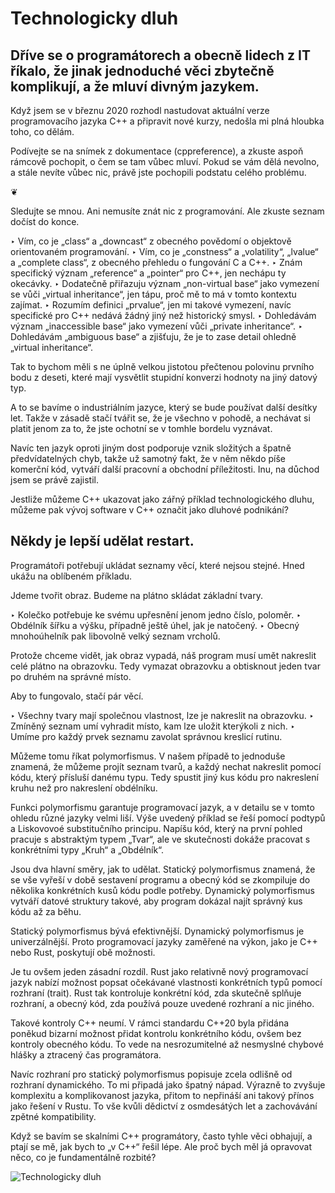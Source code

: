 # Technologicky dluh
## Dříve se o programátorech a obecně lidech z IT říkalo, že jinak jednoduché věci zbytečně komplikují, a že mluví divným jazykem.

Když jsem se v březnu 2020 rozhodl nastudovat aktuální verze programovacího jazyka C++ a připravit nové kurzy, nedošla mi plná hloubka toho, co dělám.

Podívejte se na snímek z dokumentace (cppreference), a zkuste aspoň rámcově pochopit, o čem se tam vůbec mluví. Pokud se vám dělá nevolno, a stále nevíte vůbec nic, právě jste pochopili podstatu celého problému.

❦

Sledujte se mnou. Ani nemusíte znát nic z programování. Ale zkuste seznam dočíst do konce.

‣ Vím, co je „class“ a „downcast“ z obecného povědomí o objektově orientovaném programování.
‣ Vím, co je „constness“ a „volatility“, „lvalue“ a „complete class“, z obecného přehledu o fungování C a C++.
‣ Znám specifický význam „reference“ a „pointer“ pro C++, jen nechápu ty okecávky.
‣ Dodatečně přiřazuju význam „non-virtual base“ jako vymezení se vůči „virtual inheritance“, jen tápu, proč mě to má v tomto kontextu zajímat.
‣ Rozumím definici „prvalue“, jen mi takové vymezení, navíc specifické pro C++ nedává žádný jiný než historický smysl.
‣ Dohledávám význam „inaccessible base“ jako vymezení vůči „private inheritance“.
‣ Dohledávám „ambiguous base“ a zjišťuju, že je to zase detail ohledně „virtual inheritance“.

Tak to bychom měli s ne úplně velkou jistotou přečtenou polovinu prvního bodu z deseti, které mají vysvětlit stupidní konverzi hodnoty na jiný datový typ.

A to se bavíme o industriálním jazyce, který se bude používat další desítky let. Takže v zásadě stačí tvářit se, že je všechno v pohodě, a nechávat si platit jenom za to, že jste ochotní se v tomhle bordelu vyznávat.

Navíc ten jazyk oproti jiným dost podporuje vznik složitých a špatně předvídatelných chyb, takže už samotný fakt, že v něm někdo píše komerční kód, vytváří další pracovní a obchodní příležitosti. Inu, na důchod jsem se právě zajistil.

Jestliže můžeme C++ ukazovat jako zářný příklad technologického dluhu, můžeme pak vývoj software v C++ označit jako dluhové podnikání? 

## Někdy je lepší udělat restart.

Programátoři potřebují ukládat seznamy věcí, které nejsou stejné. Hned ukážu na oblíbeném příkladu.

Jdeme tvořit obraz. Budeme na plátno skládat základní tvary.

 ‣ Kolečko potřebuje ke svému upřesnění jenom jedno číslo, poloměr.
 ‣ Obdélník šířku a výšku, případně ještě úhel, jak je natočený.
 ‣ Obecný mnohoúhelník pak libovolně velký seznam vrcholů.

Protože chceme vidět, jak obraz vypadá, náš program musí umět nakreslit celé plátno na obrazovku. Tedy vymazat obrazovku a obtisknout jeden tvar po druhém na správné místo.

Aby to fungovalo, stačí pár věcí.

 ‣ Všechny tvary mají společnou vlastnost, lze je nakreslit na obrazovku.
 ‣ Zmíněný seznam umí vyhradit místo, kam lze uložit kterýkoli z nich.
 ‣ Umíme pro každý prvek seznamu zavolat správnou kreslicí rutinu.

Můžeme tomu říkat polymorfismus. V našem případě to jednoduše znamená, že můžeme projít seznam tvarů, a každý nechat nakreslit pomocí kódu, který přísluší danému typu. Tedy spustit jiný kus kódu pro nakreslení kruhu než pro nakreslení obdélníku.

Funkci polymorfismu garantuje programovací jazyk, a v detailu se v tomto ohledu různé jazyky velmi liší. Výše uvedený příklad se řeší pomocí podtypů a Liskovovoé substitučního principu. Napíšu kód, který na první pohled pracuje s abstraktým typem „Tvar“, ale ve skutečnosti dokáže pracovat s konkrétními typy „Kruh“ a „Obdélník“.

Jsou dva hlavní směry, jak to udělat. Statický polymorfismus znamená, že se vše vyřeší v době sestavení programu a obecný kód se zkompiluje do několika konkrétních kusů kódu podle potřeby. Dynamický polymorfismus vytváří datové struktury takové, aby program dokázal najít správný kus kódu až za běhu.

Statický polymorfismus bývá efektivnější. Dynamický polymorfismus je univerzálnější. Proto programovací jazyky zaměřené na výkon, jako je C++ nebo Rust, poskytují obě možnosti.

Je tu ovšem jeden zásadní rozdíl. Rust jako relativně nový programovací jazyk nabízí možnost popsat očekávané vlastnosti konkrétních typů pomocí rozhraní (trait). Rust tak kontroluje konkrétní kód, zda skutečně splňuje rozhraní, a obecný kód, zda používá pouze uvedené rozhraní a nic jiného.

Takové kontroly C++ neumí. V rámci standardu C++20 byla přidána poněkud bizarní možnost přidat kontrolu konkrétního kódu, ovšem bez kontroly obecného kódu. To vede na nesrozumitelné až nesmyslné chybové hlášky a ztracený čas programátora.

Navíc rozhraní pro statický polymorfismus popisuje zcela odlišně od rozhraní dynamického. To mi připadá jako špatný nápad. Výrazně to zvyšuje komplexitu a komplikovanost jazyka, přitom to nepřináší ani takový přínos jako řešení v Rustu. To vše kvůli dědictví z osmdesátých let a zachovávání zpětné kompatibility.

Když se bavím se skalními C++ programátory, často tyhle věci obhajují, a ptají se mě, jak bych to „v C++“ řešil lépe. Ale proč bych měl já opravovat něco, co je fundamentálně rozbité?

![Technologicky dluh](images/Technologicky%20dluh.png)

